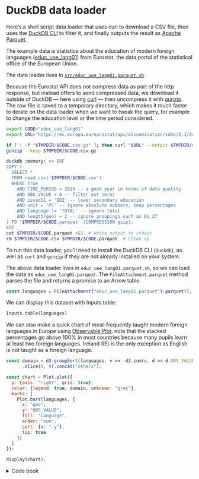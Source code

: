 # DuckDB data loader

Here’s a shell script data loader that uses curl to download a CSV file, then uses the [DuckDB CLI](https://duckdb.org/docs/api/cli/overview.html) to filter it, and finally outputs the result as [Apache Parquet](https://observablehq.com/framework/lib/arrow#apache-parquet).

The example data is statistics about the education of modern foreign languages ([educ_uoe_lang01](https://ec.europa.eu/eurostat/databrowser/view/educ_uoe_lang01/default/table?lang=en&category=educ.educ_lang.educ_uoe_lang)) from Eurostat, the data portal of the statistical office of the European Union.

The data loader lives in [`src/educ_uoe_lang01.parquet.sh`](./src/educ_uoe_lang01.parquet.sh).

Because the Eurostat API does not compress data as part of the http response, but instead offers to send compressed data, we download it outside of DuckDB — here using [curl](https://curl.se/) — then uncompress it with [gunzip](https://en.wikipedia.org/wiki/Gzip). The raw file is saved to a temporary directory, which makes it much faster to iterate on the data loader when we want to tweak the query, for example to change the education level or the time period considered.

```sh
export CODE="educ_uoe_lang01"
export URL='https://ec.europa.eu/eurostat/api/dissemination/sdmx/2.1/data/'$CODE'/?format=SDMX-CSV&compressed=true&i'

if [ ! -f "$TMPDIR/$CODE.csv.gz" ]; then curl "$URL" --output $TMPDIR/$CODE.csv.gz; fi
gunzip --keep $TMPDIR/$CODE.csv.gz

duckdb :memory: << EOF
COPY (
  SELECT *
  FROM read_csv('$TMPDIR/$CODE.csv')
  WHERE true
    AND TIME_PERIOD = 2019 -- a good year in terms of data quality
    AND OBS_VALUE > 0 -- filter out zeros
    AND isced11 = 'ED2' -- lower secondary education
    AND unit = 'PC' -- ignore absolute numbers, keep percentages
    AND language != 'TOTAL' -- ignore total
    AND length(geo) = 2 -- ignore groupings such as EU_27
) TO '$TMPDIR/$CODE.parquet' (COMPRESSION gzip);
EOF
cat $TMPDIR/$CODE.parquet >&1  # Write output to stdout
rm $TMPDIR/$CODE.csv $TMPDIR/$CODE.parquet  # Clean up
```

<div class="note">

To run this data loader, you’ll need to install the DuckDB CLI (`duckdb`), as well as `curl` and `gunzip` if they are not already installed on your system.

</div>

The above data loader lives in `educ_uoe_lang01.parquet.sh`, so we can load the data as `educ_uoe_lang01.parquet`. The `FileAttachment.parquet` method parses the file and returns a promise to an Arrow table.

```js echo
const languages = FileAttachment("educ_uoe_lang01.parquet").parquet();
```

We can display this dataset with Inputs.table:

```js echo
Inputs.table(languages)
```

We can also make a quick chart of most-frequently taught modern foreign languages in Europe using [Observable Plot](https://observablehq.com/plot/); note that the stacked percentages go above 100% in most countries because many pupils learn at least two foreign languages. Ireland (IE) is the only exception as English is not taught as a foreign language.

```js echo
const domain = d3.groupSort(languages, v => -d3.sum(v, d => d.OBS_VALUE), d => d.language)
      .slice(0, 9).concat("others");

const chart = Plot.plot({
  y: {axis: "right", grid: true},
  color: {legend: true, domain, unknown: "grey"},
  marks: [
    Plot.barY(languages, {
      x: "geo",
      y: "OBS_VALUE",
      fill: "language",
      order: "sum",
      sort: {x: "-y"},
      tip: true
    })
  ]
});

display(chart);
```

<details>
  <summary>Code book</summary>

For reference, here are the codes used for countries and languages:

<div style="max-width: 250px">

| code | language       |
| ---- | -------------- |
| BUL  | Bulgarian      |
| SPA  | Spanish        |
| CZE  | Czech          |
| DAN  | Danish         |
| GER  | German         |
| EST  | Estonian       |
| GRE  | Greek          |
| ENG  | English        |
| FRE  | French         |
| GLE  | Irish          |
| HRV  | Croatian       |
| ITA  | Italian        |
| LAV  | Latvian        |
| LIT  | Lithuanian     |
| HUN  | Hungarian      |
| MLT  | Maltese        |
| DUT  | Dutch; Flemish |
| POL  | Polish         |
| POR  | Portuguese     |
| RUM  | Romanian       |
| SLO  | Slovak         |
| SLV  | Slovenian      |
| FIN  | Finnish        |
| SWE  | Swedish        |
| ARA  | Arabic         |
| CHI  | Chinese        |
| JPN  | Japanese       |
| RUS  | Russian        |
| OTH  | Other          |
| UNK  | Unknown        |

| code | country                |
| ---- | ---------------------- |
| BE   | Belgium                |
| BG   | Bulgaria               |
| CZ   | Czechia                |
| DK   | Denmark                |
| DE   | Germany                |
| EE   | Estonia                |
| IE   | Ireland                |
| EL   | Greece                 |
| ES   | Spain                  |
| FR   | France                 |
| HR   | Croatia                |
| IT   | Italy                  |
| CY   | Cyprus                 |
| LV   | Latvia                 |
| LT   | Lithuania              |
| LU   | Luxembourg             |
| HU   | Hungary                |
| MT   | Malta                  |
| NL   | Netherlands            |
| AT   | Austria                |
| PL   | Poland                 |
| PT   | Portugal               |
| RO   | Romania                |
| SI   | Slovenia               |
| SK   | Slovakia               |
| FI   | Finland                |
| SE   | Sweden                 |
| IS   | Iceland                |
| LI   | Liechtenstein          |
| NO   | Norway                 |
| UK   | United Kingdom         |
| BA   | Bosnia and Herzegovina |
| MK   | North Macedonia        |
| AL   | Albania                |
| RS   | Serbia                 |

</div>

</details>
